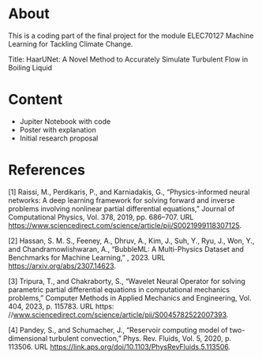 # About

This is a coding part of the final project for the module ELEC70127 Machine Learning for Tackling Climate Change.

Title: HaarUNet: A Novel Method to Accurately Simulate Turbulent Flow in Boiling Liquid

# Content

* Jupiter Notebook with code
* Poster with explanation
* Initial research proposal

# References

[1] Raissi, M., Perdikaris, P., and Karniadakis, G., “Physics-informed neural networks: A deep learning framework for solving
forward and inverse problems involving nonlinear partial differential equations,” Journal of Computational Physics, Vol. 378,
2019, pp. 686–707. URL https://www.sciencedirect.com/science/article/pii/S0021999118307125.

[2] Hassan, S. M. S., Feeney, A., Dhruv, A., Kim, J., Suh, Y., Ryu, J., Won, Y., and Chandramowlishwaran, A., “BubbleML: A
Multi-Physics Dataset and Benchmarks for Machine Learning,” , 2023. URL https://arxiv.org/abs/2307.14623.

[3] Tripura, T., and Chakraborty, S., “Wavelet Neural Operator for solving parametric partial differential equations in computational
mechanics problems,” Computer Methods in Applied Mechanics and Engineering, Vol. 404, 2023, p. 115783. URL https:
//www.sciencedirect.com/science/article/pii/S0045782522007393.

[4] Pandey, S., and Schumacher, J., “Reservoir computing model of two-dimensional turbulent convection,” Phys. Rev. Fluids, Vol. 5,
2020, p. 113506. URL https://link.aps.org/doi/10.1103/PhysRevFluids.5.113506.

